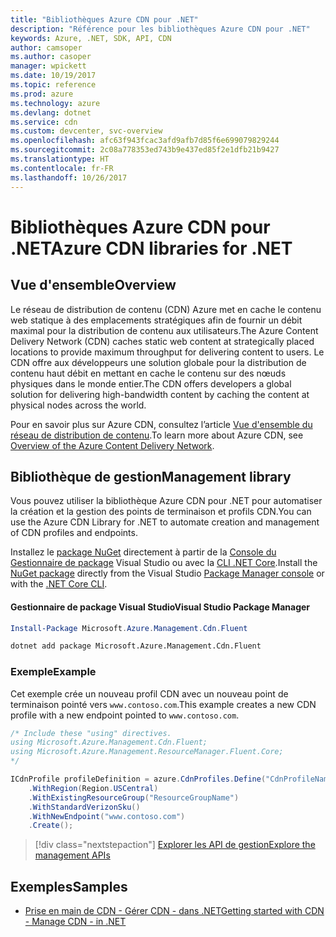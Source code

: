 ```yaml
---
title: "Bibliothèques Azure CDN pour .NET"
description: "Référence pour les bibliothèques Azure CDN pour .NET"
keywords: Azure, .NET, SDK, API, CDN
author: camsoper
ms.author: casoper
manager: wpickett
ms.date: 10/19/2017
ms.topic: reference
ms.prod: azure
ms.technology: azure
ms.devlang: dotnet
ms.service: cdn
ms.custom: devcenter, svc-overview
ms.openlocfilehash: afc63f943fcac3afd9afb7d85f6e699079829244
ms.sourcegitcommit: 2c08a778353ed743b9e437ed85f2e1dfb21b9427
ms.translationtype: HT
ms.contentlocale: fr-FR
ms.lasthandoff: 10/26/2017
---
```

# <a name="azure-cdn-libraries-for-net"></a><span data-ttu-id="6c3c3-104">Bibliothèques Azure CDN pour .NET</span><span class="sxs-lookup"><span data-stu-id="6c3c3-104">Azure CDN libraries for .NET</span></span>

## <a name="overview"></a><span data-ttu-id="6c3c3-105">Vue d'ensemble</span><span class="sxs-lookup"><span data-stu-id="6c3c3-105">Overview</span></span>

<span data-ttu-id="6c3c3-106">Le réseau de distribution de contenu (CDN) Azure met en cache le contenu web statique à des emplacements stratégiques afin de fournir un débit maximal pour la distribution de contenu aux utilisateurs.</span><span class="sxs-lookup"><span data-stu-id="6c3c3-106">The Azure Content Delivery Network (CDN) caches static web content at strategically placed locations to provide maximum throughput for delivering content to users.</span></span> <span data-ttu-id="6c3c3-107">Le CDN offre aux développeurs une solution globale pour la distribution de contenu haut débit en mettant en cache le contenu sur des nœuds physiques dans le monde entier.</span><span class="sxs-lookup"><span data-stu-id="6c3c3-107">The CDN offers developers a global solution for delivering high-bandwidth content by caching the content at physical nodes across the world.</span></span>

<span data-ttu-id="6c3c3-108">Pour en savoir plus sur Azure CDN, consultez l’article [Vue d'ensemble du réseau de distribution de contenu](https://docs.microsoft.com/azure/cdn/cdn-overview).</span><span class="sxs-lookup"><span data-stu-id="6c3c3-108">To learn more about Azure CDN, see [Overview of the Azure Content Delivery Network](https://docs.microsoft.com/azure/cdn/cdn-overview).</span></span>


## <a name="management-library"></a><span data-ttu-id="6c3c3-109">Bibliothèque de gestion</span><span class="sxs-lookup"><span data-stu-id="6c3c3-109">Management library</span></span>

<span data-ttu-id="6c3c3-110">Vous pouvez utiliser la bibliothèque Azure CDN pour .NET pour automatiser la création et la gestion des points de terminaison et profils CDN.</span><span class="sxs-lookup"><span data-stu-id="6c3c3-110">You can use the Azure CDN Library for .NET to automate creation and management of CDN profiles and endpoints.</span></span> 

<span data-ttu-id="6c3c3-111">Installez le [package NuGet](https://www.nuget.org/packages/Microsoft.Azure.Management.Cdn.Fluent) directement à partir de la [Console du Gestionnaire de package][PackageManager] Visual Studio ou avec la [CLI .NET Core][DotNetCLI].</span><span class="sxs-lookup"><span data-stu-id="6c3c3-111">Install the [NuGet package](https://www.nuget.org/packages/Microsoft.Azure.Management.Cdn.Fluent) directly from the Visual Studio [Package Manager console][PackageManager] or with the [.NET Core CLI][DotNetCLI].</span></span>

#### <a name="visual-studio-package-manager"></a><span data-ttu-id="6c3c3-112">Gestionnaire de package Visual Studio</span><span class="sxs-lookup"><span data-stu-id="6c3c3-112">Visual Studio Package Manager</span></span>

```powershell
Install-Package Microsoft.Azure.Management.Cdn.Fluent
```

```bash
dotnet add package Microsoft.Azure.Management.Cdn.Fluent
```

### <a name="example"></a><span data-ttu-id="6c3c3-113">Exemple</span><span class="sxs-lookup"><span data-stu-id="6c3c3-113">Example</span></span>

<span data-ttu-id="6c3c3-114">Cet exemple crée un nouveau profil CDN avec un nouveau point de terminaison pointé vers `www.contoso.com`.</span><span class="sxs-lookup"><span data-stu-id="6c3c3-114">This example creates a new CDN profile with a new endpoint pointed to `www.contoso.com`.</span></span>

```csharp
/* Include these "using" directives.
using Microsoft.Azure.Management.Cdn.Fluent;
using Microsoft.Azure.Management.ResourceManager.Fluent.Core;
*/

ICdnProfile profileDefinition = azure.CdnProfiles.Define("CdnProfileName")
    .WithRegion(Region.USCentral)
    .WithExistingResourceGroup("ResourceGroupName")
    .WithStandardVerizonSku()
    .WithNewEndpoint("www.contoso.com")
    .Create();

```

> [!div class="nextstepaction"]
> [<span data-ttu-id="6c3c3-115">Explorer les API de gestion</span><span class="sxs-lookup"><span data-stu-id="6c3c3-115">Explore the management APIs</span></span>](/dotnet/api/overview/azure/cdn/management)


## <a name="samples"></a><span data-ttu-id="6c3c3-116">Exemples</span><span class="sxs-lookup"><span data-stu-id="6c3c3-116">Samples</span></span>

* [<span data-ttu-id="6c3c3-117">Prise en main de CDN - Gérer CDN - dans .NET</span><span class="sxs-lookup"><span data-stu-id="6c3c3-117">Getting started with CDN - Manage CDN - in .NET</span></span>](https://github.com/Azure-Samples/cdn-dotnet-manage-cdn)

[PackageManager]: https://docs.microsoft.com/nuget/tools/package-manager-console
[DotNetCLI]: https://docs.microsoft.com/dotnet/core/tools/dotnet-add-package
